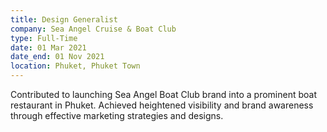 ```yaml
---
title: Design Generalist
company: Sea Angel Cruise & Boat Club
type: Full-Time
date: 01 Mar 2021
date_end: 01 Nov 2021
location: Phuket, Phuket Town
---
```

Contributed to launching Sea Angel Boat Club brand into a prominent boat restaurant in Phuket.
Achieved heightened visibility and brand awareness through effective marketing strategies and designs.
